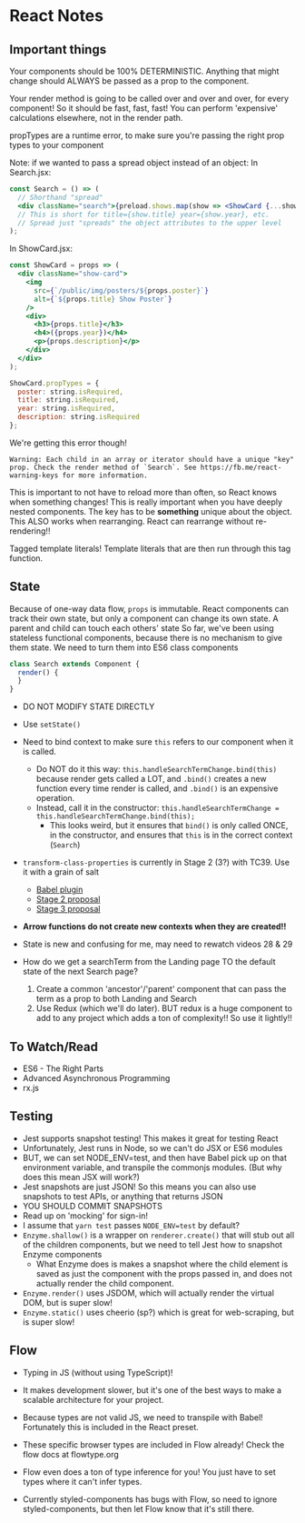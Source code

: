 # React Notes

## Important things

Your components should be 100% DETERMINISTIC. Anything that might change should ALWAYS be passed as a prop to the component.

Your render method is going to be called over and over and over, for every component! So it should be fast, fast, fast! You can perform 'expensive' calculations elsewhere, not in the render path.

propTypes are a runtime error, to make sure you're passing the right prop types to your component

Note: if we wanted to pass a spread object instead of an object:
In Search.jsx:

```jsx
const Search = () => (
  // Shorthand "spread"
  <div className="search">{preload.shows.map(show => <ShowCard {...show} />)}</div>
  // This is short for title={show.title} year={show.year}, etc.
  // Spread just "spreads" the object attributes to the upper level
);
```

In ShowCard.jsx:
```jsx
const ShowCard = props => (
  <div className="show-card">
    <img
      src={`/public/img/posters/${props.poster}`}
      alt={`${props.title} Show Poster`}
    />
    <div>
      <h3>{props.title}</h3>
      <h4>({props.year})</h4>
      <p>{props.description}</p>
    </div>
  </div>
);

ShowCard.propTypes = {
  poster: string.isRequired,
  title: string.isRequired,
  year: string.isRequired,
  description: string.isRequired
};
```

We're getting this error though!
```
Warning: Each child in an array or iterator should have a unique "key" prop. Check the render method of `Search`. See https://fb.me/react-warning-keys for more information.
```

This is important to not have to reload more than often, so React knows when something changes! This is really important when you have deeply nested components. The key has to be **something** unique about the object. This ALSO works when rearranging. React can rearrange without re-rendering!!

Tagged template literals! Template literals that are then run through this tag function.

## State

Because of one-way data flow, `props` is immutable.
React components can track their own state, but only a component can change its own state.
A parent and child can touch each others' state
So far, we've been using stateless functional components, because there is no mechanism to give them state. We need to turn them into ES6 class components

```js
class Search extends Component {
  render() {
  }
}
```

* DO NOT MODIFY STATE DIRECTLY
* Use `setState()`
* Need to bind context to make sure `this` refers to our component when it is called.
  * Do NOT do it this way: `this.handleSearchTermChange.bind(this)` because render gets called a LOT, and `.bind()` creates a new function every time render is called, and `.bind()` is an expensive operation.
  * Instead, call it in the constructor: `this.handleSearchTermChange = this.handleSearchTermChange.bind(this);`
    * This looks weird, but it ensures that `bind()` is only called ONCE, in the constructor, and ensures that `this` is in the correct context (`Search`)

* `transform-class-properties` is currently in Stage 2 (3?) with TC39. Use it with a grain of salt
  * [Babel plugin](https://babeljs.io/docs/plugins/transform-class-properties/)
  * [Stage 2 proposal](https://github.com/tc39/proposal-class-public-fields)
  * [Stage 3 proposal](https://github.com/tc39/proposal-class-fields)
* **Arrow functions do not create new contexts when they are created!!**
* State is new and confusing for me, may need to rewatch videos 28 & 29

* How do we get a searchTerm from the Landing page TO the default state of the next Search page?
  1. Create a common 'ancestor'/'parent' component that can pass the term as a prop to both Landing and Search
  2. Use Redux (which we'll do later). BUT redux is a huge component to add to any project which adds a ton of complexity!! So use it lightly!!

## To Watch/Read

* ES6 - The Right Parts
* Advanced Asynchronous Programming
* rx.js

## Testing

* Jest supports snapshot testing! This makes it great for testing React
* Unfortunately, Jest runs in Node, so we can't do JSX or ES6 modules
* BUT, we can set NODE_ENV=test, and then have Babel pick up on that environment variable, and transpile the commonjs modules. (But why does this mean JSX will work?)
* Jest snapshots are just JSON! So this means you can also use snapshots to test APIs, or anything that returns JSON
* YOU SHOULD COMMIT SNAPSHOTS
* Read up on 'mocking' for sign-in!
* I assume that `yarn test` passes `NODE_ENV=test` by default?
* `Enzyme.shallow()` is a wrapper on `renderer.create()` that will stub out all of the children components, but we need to tell Jest how to snapshot Enzyme components
  * What Enzyme does is makes a snapshot where the child element is saved as just the component with the props passed in, and does not actually render the child component.
* `Enzyme.render()` uses JSDOM, which will actually render the virtual DOM, but is super slow!
* `Enzyme.static()` uses cheerio (sp?) which is great for web-scraping, but is super slow!

## Flow

* Typing in JS (without using TypeScript)!
* It makes development slower, but it's one of the best ways to make a scalable architecture for your project.

* Because types are not valid JS, we need to transpile with Babel! Fortunately this is included in the React preset.
* These specific browser types are included in Flow already! Check the flow docs at flowtype.org

* Flow even does a ton of type inference for you! You just have to set types where it can't infer types.
* Currently styled-components has bugs with Flow, so need to ignore styled-components, but then let Flow know that it's still there.
